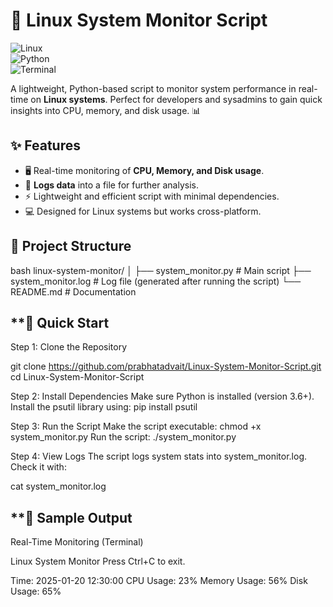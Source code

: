 # **🔧 Linux System Monitor Script**

![Linux](https://img.shields.io/badge/Linux-FCC624?style=for-the-badge&logo=linux&logoColor=black)  
![Python](https://img.shields.io/badge/Python-3776AB?style=for-the-badge&logo=python&logoColor=white)  
![Terminal](https://img.shields.io/badge/Terminal-%23121011.svg?style=for-the-badge&logo=gnu-bash&logoColor=white)  

A lightweight, Python-based script to monitor system performance in real-time on **Linux systems**. Perfect for developers and sysadmins to gain quick insights into CPU, memory, and disk usage. 📊  

## **✨ Features**
- 🖥️ Real-time monitoring of **CPU, Memory, and Disk usage**.  
- 📝 **Logs data** into a file for further analysis.  
- ⚡ Lightweight and efficient script with minimal dependencies.  
- 💻 Designed for Linux systems but works cross-platform.  

## **📂 Project Structure**
bash
linux-system-monitor/
│
├── system_monitor.py # Main script
├── system_monitor.log # Log file (generated after running the script)
└── README.md # Documentation

## **🚀 Quick Start
Step 1: Clone the Repository

git clone https://github.com/prabhatadvait/Linux-System-Monitor-Script.git
cd Linux-System-Monitor-Script

Step 2: Install Dependencies
Make sure Python is installed (version 3.6+). Install the psutil library using:
pip install psutil

Step 3: Run the Script
Make the script executable:
chmod +x system_monitor.py
Run the script:
./system_monitor.py

Step 4: View Logs
The script logs system stats into system_monitor.log. Check it with:

cat system_monitor.log
## **📸 Sample Output
Real-Time Monitoring (Terminal)

Linux System Monitor
Press Ctrl+C to exit.

Time: 2025-01-20 12:30:00
CPU Usage: 23%
Memory Usage: 56%
Disk Usage: 65%
